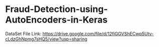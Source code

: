 # Fraud-Detection-using-AutoEncoders-in-Keras

DataSet File Link: https://drive.google.com/file/d/12fiGGVShECwp5Utv-cLdzGhNpmg7sHQ5/view?usp=sharing

